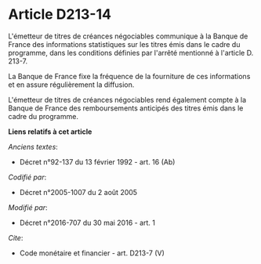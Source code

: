 # Article D213-14

L'émetteur de titres de créances négociables communique à la Banque de France des informations statistiques sur les titres
émis dans le cadre du programme, dans les conditions définies par l'arrêté mentionné à l'article D. 213-7. 

La Banque de France fixe la fréquence de la fourniture de ces informations et en assure régulièrement la diffusion. 

L'émetteur de titres de créances négociables rend également compte à la Banque de France des remboursements anticipés des
titres émis dans le cadre du programme.

**Liens relatifs à cet article**

_Anciens textes_:

  - Décret n°92-137 du 13 février 1992 - art. 16 (Ab)

_Codifié par_:

  - Décret n°2005-1007 du 2 août 2005

_Modifié par_:

  - Décret n°2016-707 du 30 mai 2016 - art. 1

_Cite_:

  - Code monétaire et financier - art. D213-7 (V)
